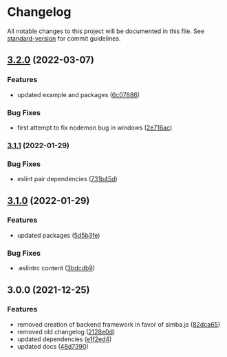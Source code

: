 # Changelog

All notable changes to this project will be documented in this file. See [standard-version](https://github.com/conventional-changelog/standard-version) for commit guidelines.

## [3.2.0](https://github.com/AnthonyLzq/typescript-project-generator/compare/v3.1.1...v3.2.0) (2022-03-07)


### Features

* updated example and packages ([6c07886](https://github.com/AnthonyLzq/typescript-project-generator/commit/6c0788689d0e9a18d6b6449098f16d2943085bb9))


### Bug Fixes

* first attempt to fix nodemon bug in windows ([2e716ac](https://github.com/AnthonyLzq/typescript-project-generator/commit/2e716ac4593c38b9647634671513867a4fe9398a))

### [3.1.1](https://github.com/AnthonyLzq/typescript-project-generator/compare/v3.1.0...v3.1.1) (2022-01-29)


### Bug Fixes

* eslint pair dependencies ([731b45d](https://github.com/AnthonyLzq/typescript-project-generator/commit/731b45d5b5351196252eeb3159fedf9ad5b0a1e8))

## [3.1.0](https://github.com/AnthonyLzq/typescript-project-generator/compare/v3.0.0...v3.1.0) (2022-01-29)


### Features

* updated packages ([5d5b3fe](https://github.com/AnthonyLzq/typescript-project-generator/commit/5d5b3fea15ca2f5967191ed7c5acc2794f85dff9))


### Bug Fixes

* .eslintrc content ([3bdcdb9](https://github.com/AnthonyLzq/typescript-project-generator/commit/3bdcdb92af111b0ef74dd53c7f4a066044563768))

## 3.0.0 (2021-12-25)


### Features

* removed creation of backend framework in favor of simba.js ([82dca65](https://github.com/AnthonyLzq/typescript-project-generator/commit/82dca65adc499a75a79fef97f88073c76579680b))
* removed old changelog ([2128e0d](https://github.com/AnthonyLzq/typescript-project-generator/commit/2128e0d534f0b72784a7e08c9ca132f5a4ec7d11))
* updated dependencies ([e1f2ed4](https://github.com/AnthonyLzq/typescript-project-generator/commit/e1f2ed40eaf18b5c6e389af9ade052ea9d05e5d7))
* updated docs ([48d7390](https://github.com/AnthonyLzq/typescript-project-generator/commit/48d7390b198cda734197cae415d0bc42511aa6c5))
